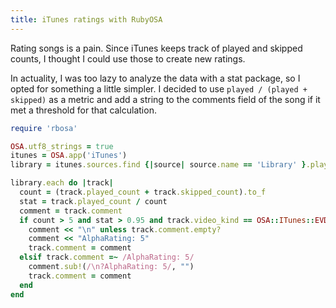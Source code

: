 ```yaml
---
title: iTunes ratings with RubyOSA
---
```

Rating songs is a pain. Since iTunes keeps track of played and skipped counts, I thought I could use those to create new ratings.

In actuality, I was too lazy to analyze the data with a stat package, so I opted for something a little simpler. I decided to use `played / (played + skipped)` as a metric and add a string to the comments field of the song if it met a threshold for that calculation.

```ruby
require 'rbosa'

OSA.utf8_strings = true
itunes = OSA.app('iTunes')
library = itunes.sources.find {|source| source.name == 'Library' }.playlists[0].tracks

library.each do |track|
  count = (track.played_count + track.skipped_count).to_f
  stat = track.played_count / count
  comment = track.comment
  if count > 5 and stat > 0.95 and track.video_kind == OSA::ITunes::EVDK::NONE
    comment << "\n" unless track.comment.empty?
    comment << "AlphaRating: 5"
    track.comment = comment
  elsif track.comment =~ /AlphaRating: 5/
    comment.sub!(/\n?AlphaRating: 5/, "")
    track.comment = comment
  end
end
```
